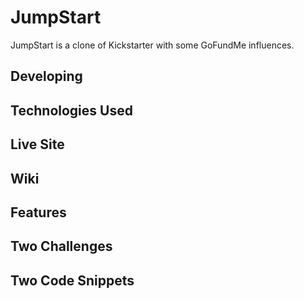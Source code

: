 # JumpStart

JumpStart is a clone of Kickstarter with some GoFundMe influences.

## Developing

## Technologies Used

## Live Site

## Wiki

## Features

## Two Challenges

## Two Code Snippets
